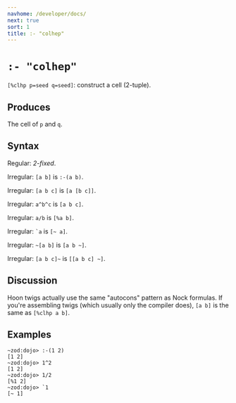 ```yaml
---
navhome: /developer/docs/
next: true
sort: 1
title: :- "colhep"
---
```


# `:- "colhep"`

`[%clhp p=seed q=seed]`: construct a cell (2-tuple).

## Produces

The cell of `p` and `q`.

## Syntax

Regular: *2-fixed*.

Irregular: `[a b]` is `:-(a b)`.

Irregular: `[a b c]` is `[a [b c]]`.

Irregular: `a^b^c` is `[a b c]`.

Irregular: `a/b` is `[%a b]`.

Irregular: `` `a `` is `[~ a]`.

Irregular: `~[a b]` is `[a b ~]`.

Irregular: `[a b c]~` is `[[a b c] ~]`.

## Discussion

Hoon twigs actually use the same "autocons" pattern as Nock 
formulas.  If you're assembling twigs (which usually only the
compiler does), `[a b]` is the same as `[%clhp a b]`.

## Examples

```
~zod:dojo> :-(1 2)
[1 2]
~zod:dojo> 1^2
[1 2]
~zod:dojo> 1/2
[%1 2]
~zod:dojo> `1
[~ 1]
```

